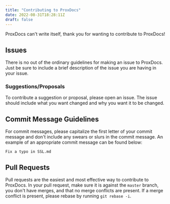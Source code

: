 ```yaml
---
title: "Contributing to ProxDocs"
date: 2022-08-31T18:28:11Z
draft: false
---
```

ProxDocs can't write itself, thank you for wanting to contribute to ProxDocs!

## Issues
There is no out of the ordinary guidelines for making an issue to ProxDocs. Just be sure to include a brief description of the issue you are having in your issue.

### Suggestions/Proposals
To contribute a suggestion or proposal, please open an issue. The issue should include what you want changed and why you want it to be changed.

## Commit Message Guidelines
For commit messages, please capitalize the first letter of your commit message and don't include any swears or slurs in the commit message. An example of an appropriate commit message can be found below:
```
Fix a typo in SSL.md
```

## Pull Requests
Pull requests are the easiest and most effective way to contribute to ProxDocs. In your pull request, make sure it is against the `master` branch, you don't have merges, and that no merge conflicts are present. If a merge conflict is present, please rebase by running `git rebase -i`. 